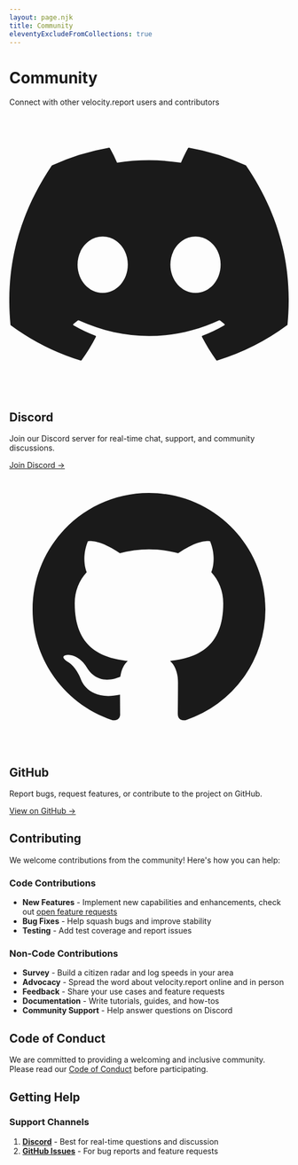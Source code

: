 ```yaml
---
layout: page.njk
title: Community
eleventyExcludeFromCollections: true
---
```


# Community

Connect with other velocity.report users and contributors

<div class="grid md:grid-cols-2 gap-8 mt-8">

<div class="bg-white rounded-lg shadow-lg p-8 border border-gray-200">
    <div class="flex items-center mb-4">
        <svg class="w-8 h-8 text-indigo-600 mr-3" fill="currentColor" viewBox="0 0 24 24">
            <path d="M20.317 4.37a19.791 19.791 0 0 0-4.885-1.515a.074.074 0 0 0-.079.037c-.21.375-.444.864-.608 1.25a18.27 18.27 0 0 0-5.487 0a12.64 12.64 0 0 0-.617-1.25a.077.077 0 0 0-.079-.037A19.736 19.736 0 0 0 3.677 4.37a.07.07 0 0 0-.032.027C.533 9.046-.32 13.58.099 18.057a.082.082 0 0 0 .031.057a19.9 19.9 0 0 0 5.993 3.03a.078.078 0 0 0 .084-.028a14.09 14.09 0 0 0 1.226-1.994a.076.076 0 0 0-.041-.106a13.107 13.107 0 0 1-1.872-.892a.077.077 0 0 1-.008-.128a10.2 10.2 0 0 0 .372-.292a.074.074 0 0 1 .077-.01c3.928 1.793 8.18 1.793 12.062 0a.074.074 0 0 1 .078.01c.12.098.246.198.373.292a.077.077 0 0 1-.006.127a12.299 12.299 0 0 1-1.873.892a.077.077 0 0 0-.041.107c.36.698.772 1.362 1.225 1.993a.076.076 0 0 0 .084.028a19.839 19.839 0 0 0 6.002-3.03a.077.077 0 0 0 .032-.054c.5-5.177-.838-9.674-3.549-13.66a.061.061 0 0 0-.031-.03zM8.02 15.33c-1.183 0-2.157-1.085-2.157-2.419c0-1.333.956-2.419 2.157-2.419c1.21 0 2.176 1.096 2.157 2.42c0 1.333-.956 2.418-2.157 2.418zm7.975 0c-1.183 0-2.157-1.085-2.157-2.419c0-1.333.955-2.419 2.157-2.419c1.21 0 2.176 1.096 2.157 2.42c0 1.333-.946 2.418-2.157 2.418z"/>
        </svg>
        <h2 class="text-2xl font-bold text-gray-900">Discord</h2>
    </div>
    <p class="text-gray-600 mb-6">
        Join our Discord server for real-time chat, support, and community discussions.
    </p>
    <a href="https://discord.gg/XXh6jXVFkt" target="_blank" rel="noopener noreferrer" class="inline-block bg-indigo-600 hover:bg-indigo-700 text-white font-semibold px-6 py-3 rounded-lg transition-colors">
        Join Discord →
    </a>
</div>

<div class="bg-white rounded-lg shadow-lg p-8 border border-gray-200">
    <div class="flex items-center mb-4">
        <svg class="w-8 h-8 text-gray-900 mr-3" fill="currentColor" viewBox="0 0 24 24">
            <path fill-rule="evenodd" d="M12 2C6.477 2 2 6.484 2 12.017c0 4.425 2.865 8.18 6.839 9.504.5.092.682-.217.682-.483 0-.237-.008-.868-.013-1.703-2.782.605-3.369-1.343-3.369-1.343-.454-1.158-1.11-1.466-1.11-1.466-.908-.62.069-.608.069-.608 1.003.07 1.531 1.032 1.531 1.032.892 1.53 2.341 1.088 2.91.832.092-.647.35-1.088.636-1.338-2.22-.253-4.555-1.113-4.555-4.951 0-1.093.39-1.988 1.029-2.688-.103-.253-.446-1.272.098-2.65 0 0 .84-.27 2.75 1.026A9.564 9.564 0 0112 6.844c.85.004 1.705.115 2.504.337 1.909-1.296 2.747-1.027 2.747-1.027.546 1.379.202 2.398.1 2.651.64.7 1.028 1.595 1.028 2.688 0 3.848-2.339 4.695-4.566 4.943.359.309.678.92.678 1.855 0 1.338-.012 2.419-.012 2.747 0 .268.18.58.688.482A10.019 10.019 0 0022 12.017C22 6.484 17.522 2 12 2z" clip-rule="evenodd"/>
        </svg>
        <h2 class="text-2xl font-bold text-gray-900">GitHub</h2>
    </div>
    <p class="text-gray-600 mb-6">
        Report bugs, request features, or contribute to the project on GitHub.
    </p>
    <a href="https://github.com/banshee-data/velocity.report" target="_blank" rel="noopener noreferrer" class="inline-block bg-gray-900 hover:bg-gray-800 text-white font-semibold px-6 py-3 rounded-lg transition-colors">
        View on GitHub →
    </a>
</div>

</div>

<div class="mt-12 prose max-w-none">

## Contributing

We welcome contributions from the community! Here's how you can help:

### Code Contributions

- **New Features** - Implement new capabilities and enhancements, check out [open feature requests](https://github.com/banshee-data/velocity.report/issues?q=is%3Aissue%20state%3Aopen%20type%3AFeature)
- **Bug Fixes** - Help squash bugs and improve stability
- **Testing** - Add test coverage and report issues

### Non-Code Contributions

- **Survey** - Build a citizen radar and log speeds in your area
- **Advocacy** - Spread the word about velocity.report online and in person
- **Feedback** - Share your use cases and feature requests
- **Documentation** - Write tutorials, guides, and how-tos
- **Community Support** - Help answer questions on Discord

## Code of Conduct

We are committed to providing a welcoming and inclusive community. Please read our [Code of Conduct](https://github.com/banshee-data/velocity.report/blob/main/CODE_OF_CONDUCT.md) before participating.

## Getting Help

### Support Channels

1. **[Discord](https://discord.gg/XXh6jXVFkt)** - Best for real-time questions and discussion
2. **[GitHub Issues](https://github.com/banshee-data/velocity.report/issues)** - For bug reports and feature requests

</div>
